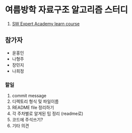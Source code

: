 # 여름방학 자료구조 알고리즘 스터디
1. [SW Expert Academy learn course](https://swexpertacademy.com/main/main.do)


## 참가자
- 윤홍인
- 나형주
- 장민지
- 나희정


### 할일
1. commit message
2. 디렉토리 형식 및 파일이름 
3. README file 정리하기
4. 각 주차별로 알게된 팁 정리 (readme로)
5. 코드에 주석쓰기?
6. 기타 의견
